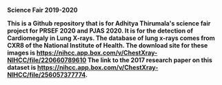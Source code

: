 <b>Science Fair 2019-2020<b/>

This is a Github repository that is for Adhitya Thirumala's science fair project for PRSEF 2020 and PJAS 2020. It is for the detection of Cardiomegaly in Lung X-rays. The database of lung x-rays comes from CXR8 of the National Institute of Health. The download site for these images is https://nihcc.app.box.com/v/ChestXray-NIHCC/file/220660789610 The link to the 2017 research paper on this dataset is https://nihcc.app.box.com/v/ChestXray-NIHCC/file/256057377774.
